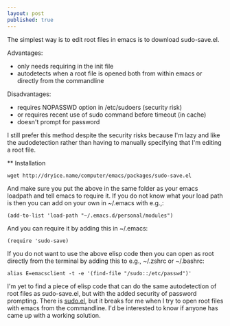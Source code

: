 ```yaml
---
layout: post
published: true
---
```


The simplest way is to edit root files in emacs is to download sudo-save.el.

Advantages: 

- only needs requiring in the init file
- autodetects when a root file is opened both from within emacs or directly from the commandline

Disadvantages:

- requires NOPASSWD option in /etc/sudoers (security risk)
- or requires recent use of sudo command before timeout (in cache)
- doesn't prompt for password

I still prefer this method despite the security risks because I'm lazy and like the audodetection rather than having to manually specifying that I'm editing a root file.

** Installation

```
wget http://dryice.name/computer/emacs/packages/sudo-save.el
```
And make sure you put the above in the same folder as your emacs loadpath and tell emacs to require it. If you do not know what your load path is then you can add on your own in ~/.emacs with e.g.,:

```
(add-to-list 'load-path "~/.emacs.d/personal/modules")
```

And you can require it by adding this in ~/.emacs:

```
(require 'sudo-save)
```

If you do not want to use the above elisp code then you can open as root directly from the terminal by adding this to e.g., ~/.zshrc or ~/.bashrc:

```
alias E=emacsclient -t -e '(find-file "/sudo::/etc/passwd")'
```
I'm yet to find a piece of elisp code that can do the same autodetection of root files as sudo-save.el, but with the added security of password prompting. There is [sudo.el](http://www.emacswiki.org/emacs/SudoSave), but it breaks for me when I try to open root files with emacs from the commandline. I'd be interested to know if anyone has came up with a working solution. 